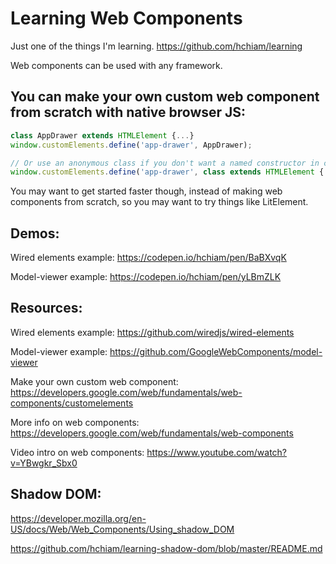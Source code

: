 # Learning Web Components

Just one of the things I'm learning. https://github.com/hchiam/learning

Web components can be used with any framework.

## You can make your own custom web component from scratch with native browser JS:

```js
class AppDrawer extends HTMLElement {...}
window.customElements.define('app-drawer', AppDrawer);

// Or use an anonymous class if you don't want a named constructor in current scope.
window.customElements.define('app-drawer', class extends HTMLElement {...});
```

You may want to get started faster though, instead of making web components from scratch, so you may want to try things like LitElement.

## Demos:

Wired elements example: https://codepen.io/hchiam/pen/BaBXvqK

Model-viewer example: https://codepen.io/hchiam/pen/yLBmZLK

## Resources:

Wired elements example: https://github.com/wiredjs/wired-elements

Model-viewer example: https://github.com/GoogleWebComponents/model-viewer

Make your own custom web component: https://developers.google.com/web/fundamentals/web-components/customelements

More info on web components: https://developers.google.com/web/fundamentals/web-components 

Video intro on web components: https://www.youtube.com/watch?v=YBwgkr_Sbx0

## Shadow DOM:

https://developer.mozilla.org/en-US/docs/Web/Web_Components/Using_shadow_DOM

https://github.com/hchiam/learning-shadow-dom/blob/master/README.md
